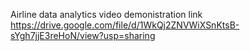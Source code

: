 Airline data analytics video demonistration link
https://drive.google.com/file/d/1WkQj2ZNVWiXSnKtsB-sYgh7jjE3reHoN/view?usp=sharing
